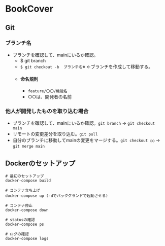 # BookCover

## Git

### ブランチ名
 - ブランチを確認して、mainにいるか確認。
   - $ git branch
   - `$ git checkout -b  ブランチ名`※ ←ブランチを作成して移動する。
   - #### 命名規則
     - `feature/〇〇/機能名`
     - ○○は、開発者の名前
### 他人が開発したものを取り込む場合
 - ブランチを確認して、mainにいるか確認。`git branch` → `git checkout main`
 - リモートの変更差分を取り込む。`git pull`
 - 自分のブランチに移動してmainの変更をマージする。`git checkout ○○` → `git merge main`

## Dockerのセットアップ
```
# 最初のセットアップ
docker-compose build

# コンテナ立ち上げ
docker-compose up (-dでバックグランドで起動させる)

# コンテナ停止
docker-compose down

# statusの確認
docker-compose ps

# ログの確認
docker-compose logs
```
